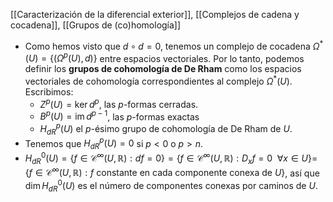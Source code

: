 [[Caracterización de la diferencial exterior]], [[Complejos de cadena y cocadena]], [[Grupos de (co)homología]]

- Como hemos visto que $d \circ d=0$, tenemos un complejo de cocadena $\Omega^{*}(U) = \{\left( \Omega^{p}(U),d \right)\}$ entre espacios vectoriales. Por lo tanto, podemos definir los **grupos de cohomología de De Rham** como los espacios vectoriales de cohomología correspondientes al complejo $\Omega^{*}(U)$. Escribimos:
	- $Z^{p}(U)=\ker d^{p}$, las $p$-formas cerradas.
	- $B^p(U)=\mathop{\mathrm{im}}d^{p-1}$, las $p$-formas exactas
	- $H_{dR}^{p}(U)$ el $p$-ésimo grupo de cohomología de De Rham de $U$.
- Tenemos que $H_{dR}^{p}(U)=0$ si $p<0$ o $p>n$.
- $H_{dR}^{0}(U)=\{f\in \mathcal{C}^{\infty}(U,\mathbb{R}) : df=0\}= \{f\in \mathcal{C}^{\infty}(U,\mathbb{R}) : D_{x}f=0 \hspace{5pt} \forall x \in U\}=$ $\{f\in \mathcal{C}^{\infty}(U,\mathbb{R}) : f \text{ constante en cada componente conexa de } U\}$, así que  $\dim H_{dR}^0(U)$ es el número de componentes conexas por caminos de $U$.